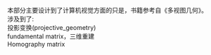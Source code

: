 本部分主要设计到了计算机视觉方面的只是，书籍参考自《多视图几何》。<br>
涉及到了:<br>
投影变换(projective_geometry)<br>
fundamental matrix，三维重建<br>
Homography matrix
